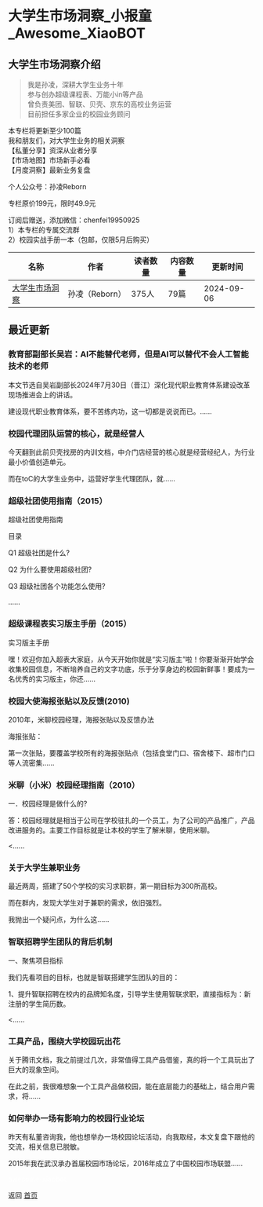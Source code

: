 # 大学生市场洞察_小报童_Awesome_XiaoBOT

## 大学生市场洞察介绍
> 我是孙凌，深耕大学生业务十年    
参与创办超级课程表、万能小in等产品    
曾负责美团、智联、贝壳、京东的高校业务运营    
目前担任多家企业的校园业务顾问    
    
本专栏将更新至少100篇    
我和朋友们，对大学生业务的相关洞察    
【私董分享】资深从业者分享    
【市场地图】市场新手必看    
【月度洞察】最新业务复盘    
    
个人公众号：孙凌Reborn    
    
专栏原价199元，限时49.9元    
    
订阅后赠送，添加微信：chenfei19950925    
1）本专栏的专属交流群    
2）校园实战手册一本（包邮，仅限5月后购买）  
  


|名称|作者|读者数量|内容数量|更新时间|
|---|---|---|---|---|
|[大学生市场洞察](https://xiaobot.net/p/xiaoyuan?refer=0b133df9-27dc-423b-8101-639049001c13)|孙凌（Reborn）|375人|79篇|2024-09-06|

## 最近更新
### 教育部副部长吴岩：AI不能替代老师，但是AI可以替代不会人工智能技术的老师

本文节选自吴岩副部长2024年7月30日（晋江）深化现代职业教育体系建设改革现场推进会上的讲话。

建设现代职业教育体系，要不苦练内功，这一切都是说说而已。......

### 校园代理团队运营的核心，就是经营人

今天翻到此前贝壳找房的内训文档，中介门店经营的核心就是经营经纪人，为行业最小价值创造单元。

而在toC的大学生业务中，运营好学生代理团队，就......

### 超级社团使用指南（2015）

超级社团使用指南

目录

Q1 超级社团是什么?

Q2 为什么要使用超级社团?

Q3 超级社团各个功能怎么使用?

......

### 超级课程表实习版主手册（2015）

实习版主手册

嘿！欢迎你加入超表大家庭，从今天开始你就是“实习版主”啦！你要渐渐开始学会收集校园信息，不断培养自己的文字功底，乐于分享身边的校园新鲜事！要成为一名优秀的实习版主，你还......

### 校园大使海报张贴以及反馈(2010)

2010年，米聊校园经理，海报张贴以及反馈办法

海报张贴：

第一次张贴，要覆盖学校所有的海报张贴点（包括食堂门口、宿舍楼下、超市门口等人流密集......

### 米聊（小米）校园经理指南（2010）

一．校园经理是做什么的?

答：校园经理就是相当于公司在学校驻扎的一个员工，为了公司的产品推广，产品改进服务的。主要工作目标就是让本校的学生了解米聊，使用米聊。

<......

### 关于大学生兼职业务

最近两周，搭建了50个学校的实习求职群，第一期目标为300所高校。

而在群内，发现大学生对于兼职的需求，依旧强烈。

我抛出一个疑问点，为什么这......

### 智联招聘学生团队的背后机制

一、聚焦项目指标

我们先看项目的目标，也就是智联搭建学生团队的目的：

1、提升智联招聘在校内的品牌知名度，引导学生使用智联求职，直接指标为：新注册的学生简历数。

<......

### 工具产品，围绕大学校园玩出花

关于腾讯文档，我之前提过几次，非常值得工具产品借鉴，真的将一个工具玩出了巨大的现象空间。

在此之前，我很难想象一个工具产品做校园，能在底层能力的基础上，结合用户需求，将......

### 如何举办一场有影响力的校园行业论坛

昨天有私董咨询我，他也想举办一场校园论坛活动，向我取经，本文复盘下跟他的交流，相关信息已脱敏。

2015年我在武汉承办首届校园市场论坛，2016年成立了中国校园市场联盟......


<a href="https://github.com/Reno9527/awesome-xiaobot" style="color: white; text-decoration: none;">awesome-xiaobot</a>

返回 [首页](../README.md)
